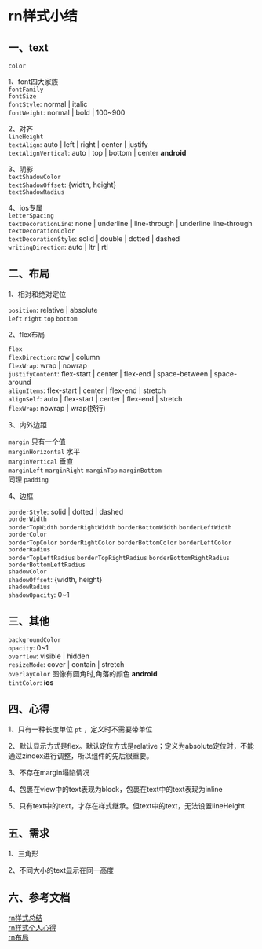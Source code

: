 <!-- 2018/08/15 -->

# rn样式小结

## 一、text

`color`

1、font四大家族  
`fontFamily`  
`fontSize`  
`fontStyle`: normal | italic  
`fontWeight`: normal | bold | 100~900

2、对齐  
`lineHeight`  
`textAlign`: auto | left | right | center | justify  
`textAlignVertical`: auto | top | bottom | center **android**

3、阴影  
`textShadowColor`  
`textShadowOffset`: {width, height}  
`textShadowRadius`  

4、ios专属  
`letterSpacing`  
`textDecorationLine`: none | underline | line-through | underline line-through  
`textDecorationColor`  
`textDecorationStyle`: solid | double | dotted | dashed  
`writingDirection`: auto | ltr | rtl

## 二、布局

1、相对和绝对定位

`position`: relative | absolute  
`left` `right` `top` `bottom`  

2、flex布局

`flex`  
`flexDirection`: row | column  
`flexWrap`: wrap | nowrap  
`justifyContent`: flex-start | center | flex-end | space-between | space-around  
`alignItems`: flex-start | center | flex-end | stretch  
`alignSelf`:  auto | flex-start | center | flex-end | stretch  
`flexWrap`: nowrap | wrap(换行)

3、内外边距

`margin` 只有一个值  
`marginHorizontal` 水平  
`marginVertical` 垂直  
`marginLeft` `marginRight` `marginTop` `marginBottom`  
同理 `padding`

4、边框

`borderStyle`: solid | dotted | dashed  
`borderWidth`  
`borderTopWidth` `borderRightWidth` `borderBottomWidth` `borderLeftWidth`  
`borderColor`  
`borderTopColor` `borderRightColor` `borderBottomColor` `borderLeftColor`  
`borderRadius`  
`borderTopLeftRadius` `borderTopRightRadius` `borderBottomRightRadius`  `borderBottomLeftRadius`  
`shadowColor`  
`shadowOffset`: {width, height}  
`shadowRadius`  
`shadowOpacity`: 0~1

## 三、其他

`backgroundColor`  
`opacity`: 0~1  
`overflow`: visible | hidden  
`resizeMode`: cover | contain | stretch  
`overlayColor` 图像有圆角时,角落的颜色 **android**  
`tintColor`: **ios**

## 四、心得

1、只有一种长度单位 `pt` ，定义时不需要带单位

2、默认显示方式是flex。默认定位方式是relative；定义为absolute定位时，不能通过zindex进行调整，所以组件的先后很重要。

3、不存在margin塌陷情况

4、包裹在view中的text表现为block，包裹在text中的text表现为inline

5、只有text中的text，才存在样式继承。但text中的text，无法设置lineHeight

## 五、需求

1、三角形

2、不同大小的text显示在同一高度

## 六、参考文档

[rn样式总结](https://shenbao.github.io/ishehui/html/RN%20%E5%9F%BA%E7%A1%80/React%20Native%20%E6%A0%B7%E5%BC%8F%E8%A1%A8%E6%8C%87%E5%8D%97.html)  
[rn样式个人心得](https://www.cnblogs.com/wonyun/p/5481134.html)  
[rn布局](https://segmentfault.com/a/1190000005976181)  
